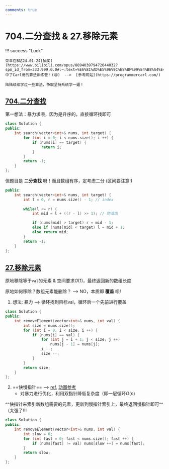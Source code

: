```yaml
---
comments: true
---
```


# 704.二分查找 & 27.移除元素  

!!! success "Luck"

    荣幸在B站24.01-24[抽奖](https://www.bilibili.com/opus/889403979472044032?spm_id_from=333.999.0.0#:~:text=%E6%81%AD%E5%96%9C%E8%BF%99%E4%B8%A4%E4%BD%8D%E5%BD%95%E5%8F%8B%E4%B8%AD%E5%A5%96%EF%BC%8CB%E7%AB%99%E7%A7%81%E4%BF%A1%E6%88%91%E6%8B%89%E4%BD%A0%E5%85%A5%E7%BE%A4%E5%93%88%20%40H%2DYiheng%20%40%E8%9C%82%E8%9C%9C%E5%8A%A0%E7%89%9B%E5%A5%B6%E5%90%97)中了Carl哥的算法训练营！(😆)  -->  [参考网站](https://programmercarl.com/)

    陆陆续续学过一些算法，争取坚持系统学一遍！



## [704.二分查找](https://leetcode.cn/problems/binary-search/)

第一想法：暴力求呗，因为是升序的，直接循环找即可 
```c++ linenums="1"
class Solution {
public:
    int search(vector<int>& nums, int target) {
        for (int i = 0; i < nums.size(); i ++) {
            if (nums[i] == target) {
                return i;
            }
        }
        return -1;
    } 
};
```
但题目是 **二分查找** 呀！而且数组有序，定考虑二分 (区间要注意!)
```c++ linenums="1" hl_lines="3"
public:
    int search(vector<int>& nums, int target) {
        int l = 0, r = nums.size() - 1; // index 
        
        while(l <= r) {
            int mid = l + ((r - l) >> 1); // 防溢出

            if (nums[mid] > target) r = mid - 1;
            else if (nums[mid] < target) l = mid + 1;
            else return mid;
        }
        return -1;
    }
};
```

## [27.移除元素](https://leetcode.cn/problems/remove-element/)

原地移除等于`val`的元素 & 空间要求$O(1)$，最终返回新的数组长度

原地如何移除？数组元素能删除？ --> NO，本质即 **覆盖** 呗!

1. 想法: 暴力 --> 循环找到目标val，循环后一个先前进行覆盖
```C++ linenums="1"
class Solution {
public:
    int removeElement(vector<int>& nums, int val) {
        int size = nums.size();
        for (int i = 0; i < size; i ++) {
            if (nums[i] == val) {
                for (int j = i + 1; j < size; j ++) 
                    nums[j - 1] = nums[j];
                i --;
                size --;
            }
        }
        return size; 
    }
};
```

2. ==快慢指针==  --> [ref](https://programmercarl.com/0027.%E7%A7%BB%E9%99%A4%E5%85%83%E7%B4%A0.html#%E6%80%9D%E8%B7%AF:~:text=%23-,%E5%8F%8C%E6%8C%87%E9%92%88%E6%B3%95,-%E5%8F%8C%E6%8C%87%E9%92%88%E6%B3%95), [动图参考](https://code-thinking.cdn.bcebos.com/gifs/27.%E7%A7%BB%E9%99%A4%E5%85%83%E7%B4%A0-%E5%8F%8C%E6%8C%87%E9%92%88%E6%B3%95.gif)
    - 对暴力进行优化，利用双指针降低复杂度（即一层循环$O(n)$

^^快指针来索引新数组需要的元素，更新到慢指针索引上，最终返回慢指针即可^^（太强了!!!
```c++ linenums="1"
class Solution {
public:
    int removeElement(vector<int>& nums, int val) {
        int slow = 0;
        for (int fast = 0; fast < nums.size(); fast ++) {
            if (nums[fast] != val) nums[slow ++] = nums[fast];
        }
        return slow;
    }
};
```